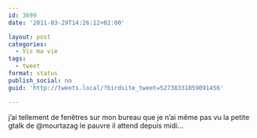 ```yaml
---
id: 3699
date: '2011-03-29T14:26:12+02:00'

layout: post
categories:
  - Vis ma vie
tags:
  - tweet
format: status
publish_social: no
guid: 'http://tweets.local/?birdsite_tweet=52738331859091456'

---
```


j’ai tellement de fenêtres sur mon bureau que je n’ai même pas vu la petite gtalk de @mourtazag le pauvre il attend depuis midi…